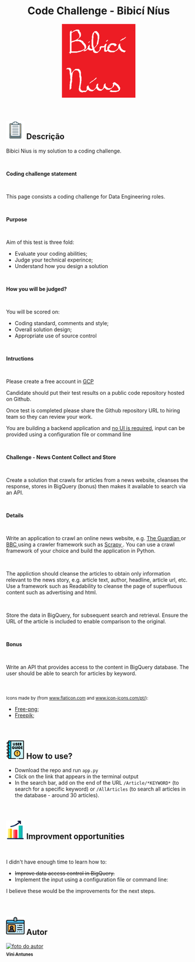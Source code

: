 <h1 align="center"> <strong align="center"> Code Challenge - Bibicí Níus </strong> </h1>

<p align="center">
    <img src="./img/Bibici_Nius.png" width=200px/>
</p>

<br>

<h2><img src="./img/descricao.svg" width=50px/> Descrição </h2>

<div>
<p> Bibici Nius is my solution to a coding challenge. </p>

<br>

<p><b> Coding challenge statement </b></p>

<br>

<p> This page consists a coding challenge for Data Engineering roles. </p>

<br>

<p><b> Purpose </b></p>

<br>

<p> Aim of this test is three fold:
    <ul>
        <li>Evaluate your coding abilities;</li>
        <li>Judge your technical experince;</li>
        <li>Understand how you design a solution</li>
    </ul>
</p>

<br>

<p><b> How you will be judged? </b></p>

<br>

<p> You will be scored on:
    <ul>
        <li>Coding standard, comments and style;</li>
        <li>Overall solution design;</li>
        <li>Appropriate use of source control</li>
    </ul>
</p>

<br>

<p><b> Intructions </b></p>

<br>

<p> Please create a free account in <a href="https://cloud.google.com/free" target="_blank"> GCP </a>

<p> Candidate should put their test results on a public code repository hosted on Github. </p>

<p> Once test is completed please share the Github repository URL to hiring team so they can review your work.</p>

<p> You are building a backend application and <u>no UI is required</u>, input can be provided using a configuration file or command line </p>

<br>

<p><b> Challenge - News Content Collect and Store </b></p>

<br>

<p> Create a solution that crawls for articles from a news website, cleanses the response, stores in BigQuery (bonus) then makes it available to search via an API. </p>

<br>

<p><b> Details </b></p>

<br>

<p> Write an application to crawl an online news website, e.g. <a href="https://www.theguardian.com/au" target="_blank"> The Guardian </a> or <a href="https://www.bbc.com" target="_blank"> BBC </a> using a crawler framework such as <a href="http://scrapy.org/" target="_blank"> Scrapy </a>. You can use a crawl framework of your choice and build the application in Python. </p>

<br>

<p> The appliction should cleanse the articles to obtain only information relevant to the news story, e.g. article text, author, headline, article url, etc. Use a framework such as Readability to cleanse the page of superfluous content such as advertising and html. </p>

<br>

<p> Store the data in BigQuery, for subsequent search and retrieval. Ensure the URL of the article is included to enable comparison to the original. </p>

<br>

<p><b> Bonus </b></p>

<br>

<p> Write an API that provides access to the content in BigQuery database. The user should be able to search for articles by keyword. </p>

</div>

<br>

<div>
  <p>
    <sub>
      <adress>
        Icons made by (from <a href="https://www.flaticon.com/br/" target="_blank" title="Flaticon"> www.flaticon.com</a> and <a href="https://icon-icons.com/pt/" target="_blank" title="Icon-Icons">www.icon-icons.com/pt/</a>):
        <ul>
          <li><a href="https://www.pngfuel.com/free-png/wmpfw" target="_blank" title="pngfuel">Free-png</a>;</li>
          <li><a href="https://www.flaticon.com/br/autores/freepik" target="_blank" title="Freepik">Freepik</a>;</li>
        </ul>
      </adress>
    <sub>
  </p>
</div>

<br>

<h2><img src="./img/user_guide.png" width=50px/> How to use? </h2>
<div>
  <ul>
    <li> Download the repo and run <code>app.py</code></li>
    <li> Click on the link that appears in the terminal output </li>
    <li> In the search bar, add on the end of the URL <code>/Article/*KEYWORD*</code> (to search for a specific keyword) or <code>/AllArticles</code> (to search all articles in the database - around 30 articles).
    </li>
  </ul>
</div>

<br>

<h2><img src="./img/melhorias.png" width=50px/> Improvment opportunities </h2>

<br>

<div>
  <p> I didn't have enough time to learn how to:</p>
    <ul>
      <li> <s> Improve data access control in BigQuery. </s> </li>
      <li> Implement the input using a configuration file or command line: </li>
    </ul>
  <p> I believe these would be the improvements for the next steps. </p>
</div>

<br>

<h2><img src="./img/autor.svg" width=50px/> Autor </h2>

<a href="https://www.linkedin.com/in/vini-antunes/" target="_blank"><img src="https://avatars0.githubusercontent.com/u/57882903?s=460&u=caee8cc76060b036952e169feba0449f2d43519e&v=4" width="140px;" alt="foto do autor"/>
<br>
<sub><b>Vini Antunes</b></sub>
</a>
